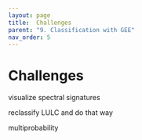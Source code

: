 ```yaml
---
layout: page
title:  Challenges
parent: "9. Classification with GEE"
nav_order: 5
---
```


# Challenges

visualize spectral signatures

reclassify LULC and do that way

multiprobability




